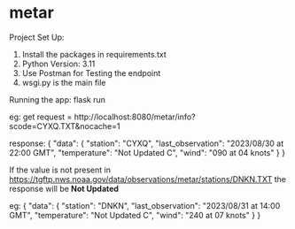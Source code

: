 # metar
Project Set Up:

1. Install the packages in requirements.txt
2. Python Version: 3.11
3. Use Postman for Testing the endpoint
4. wsgi.py is the main file

Running the app: flask run

eg: 
get request = http://localhost:8080/metar/info?scode=CYXQ.TXT&nocache=1

response:
{
    "data": {
        "station": "CYXQ",
        "last_observation": "2023/08/30 at 22:00 GMT",
        "temperature": "Not Updated C",
        "wind": "090 at 04 knots"
    }
}

If the value is not present in https://tgftp.nws.noaa.gov/data/observations/metar/stations/DNKN.TXT
the response will be **Not Updated**

eg: 
{
    "data": {
        "station": "DNKN",
        "last_observation": "2023/08/31 at 14:00 GMT",
        "temperature": "Not Updated C",
        "wind": "240 at 07 knots"
    }
}